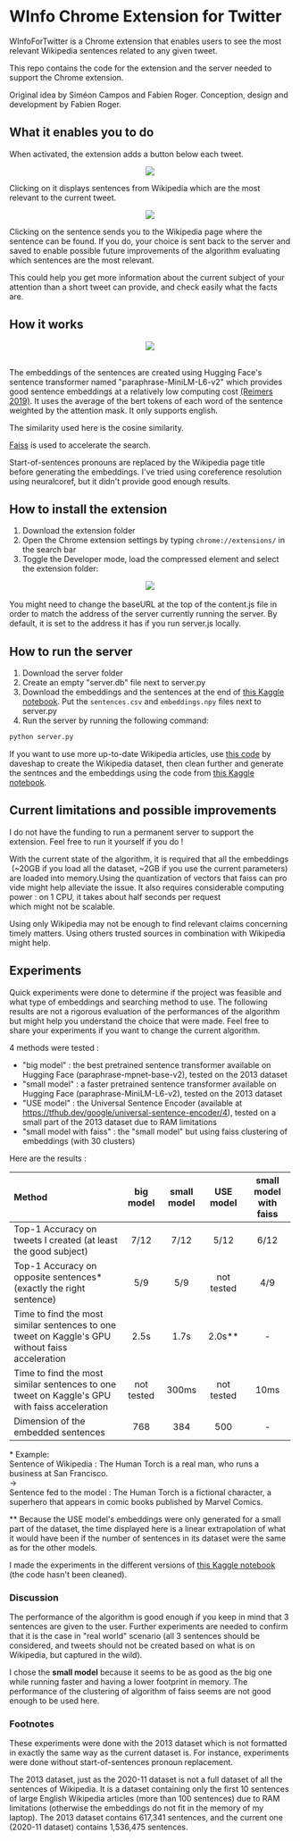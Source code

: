 # WInfo Chrome Extension for Twitter

WInfoForTwitter is a Chrome extension that enables users to see the most relevant Wikipedia sentences related to any given tweet.

This repo contains the code for the extension and the server needed to support the Chrome extension.

Original idea by Siméon Campos and Fabien Roger.
Conception, design and development by Fabien Roger.

## What it enables you to do

When activated, the extension adds a button below each tweet.

<div align="center">
  <img src="images/feed.png">
</div>

Clicking on it displays sentences from Wikipedia which are the most relevant to the current tweet.

<div align="center">
  <img src="images/sentences.png">
</div>

Clicking on the sentence sends you to the Wikipedia page where the sentence can be found. If you do, your choice is sent back to the server and saved to enable possible future improvements of the algorithm evaluating which sentences are the most relevant.

This could help you get more information about the current subject of your attention than a short tweet can provide, and check easily what the facts are.

## How it works

<div align="center">
  <img src="images/schema.png">
</div>
<br>

The embeddings of the sentences are created using Hugging Face's sentence transformer named "paraphrase-MiniLM-L6-v2" which provides good sentence embeddings at a relatively low computing cost [(Reimers 2019)](http://arxiv.org/abs/1908.10084). It uses the average of the bert tokens of each word of the sentence weighted by the attention mask. It only supports english.

The similarity used here is the cosine similarity.

[Faiss](https://faiss.ai/) is used to accelerate the search.

Start-of-sentences pronouns are replaced by the Wikipedia page title before generating the embeddings. I've tried using coreference resolution using neuralcoref, but it didn't provide good enough results.

## How to install the extension

1. Download the extension folder
2. Open the Chrome extension settings by typing ```chrome://extensions/``` in the search bar
3. Toggle the Developer mode, load the compressed element and select the extension folder:

<div align="center">
  <img src="images/loadextension.png">
</div>
<br>
You might need to change the baseURL at the top of the content.js file in order to match the address of the server currently running the server. By default, it is set to the address it has if you run server.js locally.

## How to run the server

1. Download the server folder
2. Create an empty "server.db" file next to server.py
3. Download the embeddings and the sentences at the end of [this Kaggle notebook](https://www.kaggle.com/fabienroger/sentences-of-wikipedia/output). Put the ```sentences.csv``` and ```embeddings.npy``` files next to server.py
4. Run the server by running the following command:

  ```bash
  python server.py
  ```

If you want to use more up-to-date Wikipedia articles, use [this code](https://github.com/daveshap/PlainTextWikipedia) by daveshap to create the Wikipedia dataset, then clean further and generate the sentnces and the embeddings using the code from [this Kaggle notebook](https://www.kaggle.com/fabienroger/sentences-of-wikipedia).

## Current limitations and possible improvements

I do not have the funding to run a permanent server to support the extension. Feel free to run it yourself if you do !

With the current state of the algorithm, it is required that all the embeddings (~20GB if you load all the dataset, ~2GB if you use the current parameters) are loaded into memory.Using the quantization of vectors that faiss can provide might help alleviate the issue. It also requires considerable computing power : on 1 CPU, it takes about half seconds per request which might not be scalable.

Using only Wikipedia may not be enough to find relevant claims concerning timely matters. Using others trusted sources in combination with Wikipedia might help.

## Experiments

Quick experiments were done to determine if the project was feasible and what type of embeddings and searching method to use. The following results are not a rigorous evaluation of the performances of the algorithm but might help you understand the choice that were made. Feel free to share your experiments if you want to change the current algorithm.

4 methods were tested :

* "big model" : the best pretrained sentence transformer available on Hugging Face (paraphrase-mpnet-base-v2), tested on the 2013 dataset
* "small model" : a faster pretrained sentence transformer available on Hugging Face (paraphrase-MiniLM-L6-v2), tested on the 2013 dataset
* "USE model" : the Universal Sentence Encoder (available at <https://tfhub.dev/google/universal-sentence-encoder/4>), tested on a small part of the 2013 dataset due to RAM limitations
* "small model with faiss" : the "small model" but using faiss clustering of embeddings (with 30 clusters)

Here are the results :

| Method | big model | **small model** | USE model | small model with faiss |
| :- | :-: | :-: | :-: | :-: |
| Top-1 Accuracy on tweets I created (at least the good subject) | 7/12 | 7/12 | 5/12 | 6/12 |
| Top-1 Accuracy on opposite sentences* (exactly the right sentence) | 5/9 | 5/9 | not tested | 4/9 |
| Time to find the most similar sentences to one tweet on Kaggle's GPU without faiss acceleration | 2.5s | 1.7s | 2.0s** | - |
| Time to find the most similar sentences to one tweet on Kaggle's GPU with faiss acceleration | not tested | 300ms | not tested | 10ms |
| Dimension of the embedded sentences | 768 | 384 | 500 | - |

\* Example:<br/>
Sentence of Wikipedia : The Human Torch is a real man, who runs a business at San Francisco.<br/>
-><br/>
Sentence fed to the model : The Human Torch is a fictional character, a superhero that appears in comic books published by Marvel Comics.

\** Because the USE model's embeddings were only generated for a small part of the dataset, the time displayed here is a linear extrapolation of what it would have been if the number of sentences in its dataset were the same as for the other models.

I made the experiments in the different versions of [this Kaggle notebook](https://www.kaggle.com/fabienroger/comparaisons-de-phrases) (the code hasn't been cleaned).

### Discussion

The performance of the algorithm is good enough if you keep in mind that 3 sentences are given to the user. Further experiments are needed to confirm that it is the case in "real world" scenario (all 3 sentences should be considered, and tweets should not be created based on what is on Wikipedia, but captured in the wild).

I chose the **small model** because it seems to be as good as the big one while running faster and having a lower footprint in memory. The performance of the clustering of algorithm of faiss seems are not good enough to be used here.

### Footnotes

These experiments were done with the 2013 dataset which is not formatted in exactly the same way as the current dataset is. For instance, experiments were done without start-of-sentences pronoun replacement.

The 2013 dataset, just as the 2020-11 dataset is not a full dataset of all the sentences of Wikipedia. It is a dataset containing only the first 10 sentences of large English Wikipedia articles (more than 100 sentences) due to RAM limitations (otherwise the embeddings do not fit in the memory of my laptop). The 2013 dataset contains 617,341 sentences, and the current one (2020-11 dataset) contains 1,536,475 sentences.
